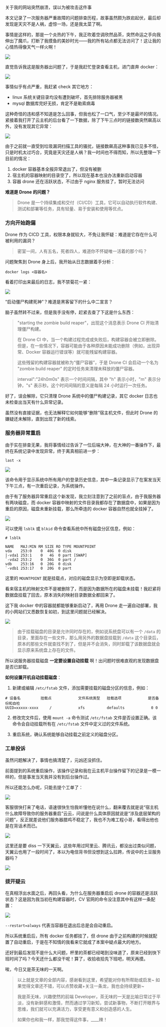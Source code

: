 关于我的网站突然崩溃，误以为被攻击这件事

本文记录了一次服务器严重故障的问题排查历程，故事虽然颇为跌宕起伏，最后却发现是天灾不是人祸，虚惊一场，还是我太菜了啊。

事情是这样的，那是一个炎热的下午，我正吹着空调欣然品茶，突然命运之手向我伸出了魔爪，打断了我摸鱼的美妙时光——我的所有站点都无法访问了！这让我的心情热得像天气一样火啊！

![](../images/2023-6-1-1685612271184.png)

直觉告诉我这是服务器出问题了，于是我赶忙登录查看主机，进门直奔 docker：

![](../images/2023-6-1-1685595492144.png)

事情似乎有点严重，我赶紧 check 其它地方：

- linux 系统关键目录均没有遭到破坏，首先排除服务器被黑
- mysql 数据库完好无损，肯定不是勒索病毒

这种奇怪的违和感不知道是怎么回事，但我也松了一口气，至少不是最坏的情况。紧接着我打开了云主机的后台看了一下数据，除了下午三点时的链接数突然飙高以外，没有发现其它异常：

![](../images/2023-6-1-1685635084809.png)

由于之前就一直受到垃圾漏洞扫描工具的骚扰，链接数飙高这种事我已见多不怪，只是时机太过巧合，究竟是天灾还是人祸？我一时间也不得而知，所以先整理一下目前的情况：

1. docker 容器基本全报异常退出了，但没有被删
2. 宿主机的容器映射的目录空了，所以现在基本也没办法重新启动容器
3. 容器 drone 还在活跃状态，不过由于 nginx 服务挂了，暂时无法访问

**难道是 Drone 的问题？**

> Drone 是一个持续集成和交付（CI/CD）工具，它可以自动执行软件构建、测试和部署等任务，具有轻量、易于安装和使用等优点。

### 方向开始跑偏

Drone 作为 CICD 工具，权限本身就较大，不免让我怀疑：难道是它存在什么可被利用的漏洞？

> 密室一间，人有五名，死者四人，难道你不怀疑唯一活着的那个吗？

问题聚焦到 Drone 身上后，我开始从日志数据着手分析：

```shell
docker logs <容器名>
```

看着打印出来最后的日志，我不禁菊花一紧：

![](../images/2023-6-1-1685635065781.png)

“启动僵尸构建死神”？难道是黑客留下的什么中二宣言？

脑子虽然转不过来，但是我手没有停，赶紧去查了下这是什么东西：

> "starting the zombie build reaper"，出现这个消息表示 Drone CI 开始清理僵尸构建。
>
> 在 Drone CI 中，当一个构建过程完成或失败后，构建容器会被立即删除。但是，在一些情况下，容器可能由于各种原因未能成功删除（例如，出现异常、Docker 容器运行错误等）就可能残留构建容器。
>
> 这些残留的构建容器就被称为“僵尸容器”，于是 Drone CI 会启动一个名为 "zombie build reaper" 的定时任务来清理未释放的僵尸容器。
>
> interval":"24h0m0s" 表示一个时间间隔，其中 "h" 表示小时，"m" 表示分钟，"s" 表示秒。这个时间间隔的意义是每隔 24 小时运行一次任务。

好了，误会解除，它只清理 Drone 系统中的僵尸构建记录，其它 docker 日志也未检查出当天有什么异常记录。

虽然没有直接证据，也无法解释它如何能够“删除”宿主机文件，但此时 Drone 的嫌疑还未解除，直到出现了新的线索。

### 服务器异常重启

由于实在排查无果，我将事情经过告诉了一位后端大神，在大神的一番操作下，最终在系统记录中发现异常，终于离真相前进一步：

```shell
last -x
```

![](../images/2023-6-1-1685631584775.png)

该命令用于显示系统中所有用户的登录历史信息，其中一条记录显示了在案发当天下午三点，有一次重启记录，为系统操作。

由于有了服务器异常重启这个新发现，我立刻注意到了之前的盲点，由于我服务器有两块磁盘，而 docker 容器中映射的文件目录我都存在了数据盘中，如果是因为重启的原因，磁盘未重新挂载，那么所牵连的 docker 容器自然也就全挂掉了。

![](../images/2023-6-1-1685632142163.png)

可以使用 `lsblk` 或 `blkid` 命令查看系统中所有磁盘分区信息，例如：

```shell
# lsblk

NAME   MAJ:MIN RM SIZE RO TYPE MOUNTPOINT
vda    253:0    0  40G  0 disk 
|-vda1 253:1    0   4G  0 part [SWAP]
`-vda2 253:2    0  36G  0 part /
vdb    253:16   0  20G  0 disk 
`-vdb1 253:17   0  20G  0 part
```

这里的 `MOUNTPOINT` 就是挂载点，对应的磁盘显示为空即是卸载状态。

看来宿主机的映射文件不是被删除了，而是因为数据所在的磁盘未挂载！我赶紧将数据盘挂载了回去，原本消失的映射目录数据全都回来了。

这下我 docker 中的容器就都能够重新启动了，再用 Drone 走一遍自动部署，我的小网站们又悉数恢复如初，到这里问题就已经解决。

![](../images/2023-6-1-1685632280700.png)

> 由于挂载磁盘的目录是允许同时存在的，例如说系统盘可以有一个 `/data` 的目录，里面存在一些文件，那么用另外的数据盘挂载到 `/data` 这个目录后，原本的那些文件就查找不到了，但是并不会消失，同时卸载了该数据盘就会显示原来系统盘上存在的文件。

所以说服务器挂载磁盘 **一定要设置自动挂载** 啊！出问题时很难直观的发现数据盘是否已卸载。

**如何设置开机自动挂载磁盘**：

1. 新建或编辑 `/etc/fstab` 文件，添加需要挂载的磁盘分区的信息，例如：

```
# 设备名         挂载点            文件系统类型   挂载选项            是否备份和自检
UUID=xxxxx-xxxx     /            xfs          defaults            0 0
```

2. 修改完文件后，使用 `mount -a` 命令测试 `/etc/fstab` 文件是否设置正确。该命令会自动挂载所有在 `/etc/fstab` 文件中定义过的文件系统。

3. 重启系统，确认系统能够自动挂载之前定义的磁盘分区。

### 工单投诉

虽然问题解决了，事情也搞清楚了，元凶还没抓住。

前面提到的系统重启操作，该操作记录和我在云主机平台操作留下的记录是一模一样的，但是事发当天我并没有到后台操作过。

所以还能怎么办呢，只能去提个工单了：

![](../images/2023-6-1-1685635028199.png)

客服很快打来了电话，语速很快生怕我听懂他在说什么，翻来覆去就是说“宿主机什么故障导致你的服务器重启”云云，问说是什么具体原因就说是“涉及底层架构的问题”，反正就差说他们服务器腊鸡不稳定了，我也不为难工程小哥，看得出他也是在背话术而已。

![](../images/2023-6-1-1685635130414.png)

这里还是要 diss 一下天翼云，这些年用过阿里云、腾讯云，都没出过类似问题，天翼云也用了一段时间了，本以为电信背书但没想到这么拉跨，传说中的土豆服务器吗？

![](../images/2023-6-2-1685636262173.png)

### 拨开疑云

在真相浮出水面之后，再回头看，为什么在服务器重启后 drone 的容器还是活跃状态？这是因为我当初在构建容器时，CV 官网的命令没注意其中有这样一条配置：

![](../images/2023-6-1-1685613272323.png)

`--restart=always` 代表当容器在退出后总是会自动重启。

所以系统重启后，所有 docker 任务都挂了，但 drone 由于之前构建的时候就配置了自动重启，于是在不知情的我看来它就成了本案中疑点最大的地方。

还好到最后发现不是什么大问题，杯里的茶都已经喝到没味道了，原来已经到快下班时间了吗？今天还什么都没干呢！算了，收拾收拾先下班吧，明天再摸。

唉，今日又是茶无味的一天啊。

> 以上就是文章的全部内容，感谢看到这里，希望能对你有所帮助或启发~ 如果觉得文章还不错，可以点赞收藏+关注一条龙，我也会持续更新~
> 
> 我是茶无味，兴趣使然的前端 Developer，茶无味的一天是比喻日常过于平淡，没有新鲜感和激情，然而通过学习新知，尝试新事物，不断打开眼界与思维，我们就可以充满活力，享受更有意义和创造感的人生。
>
> 如果你也和我一样，那我觉得这件事，____辣！